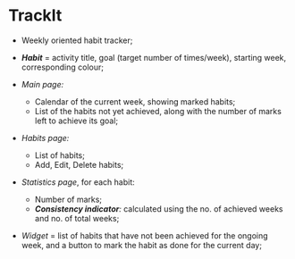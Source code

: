 # TrackIt

- Weekly oriented habit tracker;
- **_Habit_** = activity title, goal (target number of times/week), starting week, corresponding colour;

- *Main page:*
  - Calendar of the current week, showing marked habits;
  - List of the habits not yet achieved, along with the number of marks left to achieve its goal;
  
 - *Habits page:*
   - List of habits;
   - Add, Edit, Delete habits;
   
 - *Statistics page*, for each habit:
   - Number of marks;
   - *__Consistency indicator__:* calculated using the no. of achieved weeks and no. of total weeks;
 
 - *Widget* = list of habits that have not been achieved for the ongoing week, and a button to mark the habit as done for the current day;

